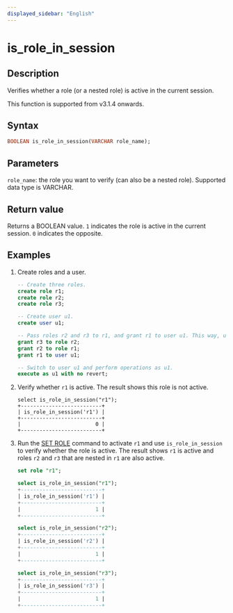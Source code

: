 ```yaml
---
displayed_sidebar: "English"
---
```


# is_role_in_session

## Description

Verifies whether a role (or a nested role) is active in the current session.

This function is supported from v3.1.4 onwards.

## Syntax

```Haskell
BOOLEAN is_role_in_session(VARCHAR role_name);
```

## Parameters

`role_name`: the role you want to verify (can also be a nested role). Supported data type is VARCHAR.

## Return value

Returns a BOOLEAN value. `1` indicates the role is active in the current session. `0` indicates the opposite.

## Examples

1. Create roles and a user.

   ```sql
   -- Create three roles.
   create role r1;
   create role r2;
   create role r3;

   -- Create user u1.
   create user u1;

   -- Pass roles r2 and r3 to r1, and grant r1 to user u1. This way, user u1 has three roles: r1, r2, and r3.
   grant r3 to role r2;
   grant r2 to role r1;
   grant r1 to user u1;

   -- Switch to user u1 and perform operations as u1.
   execute as u1 with no revert;
   ```

2. Verify whether `r1` is active. The result shows this role is not active.

   ```plaintext
   select is_role_in_session("r1");
   +--------------------------+
   | is_role_in_session('r1') |
   +--------------------------+
   |                        0 |
   +--------------------------+
   ```

3. Run the [SET ROLE](../../sql-statements/account-management/SET_ROLE.md) command to activate `r1` and use `is_role_in_session` to verify whether the role is active. The result shows `r1` is active and roles `r2` and `r3` that are nested in `r1` are also active.

   ```sql
   set role "r1";

   select is_role_in_session("r1");
   +--------------------------+
   | is_role_in_session('r1') |
   +--------------------------+
   |                        1 |
   +--------------------------+

   select is_role_in_session("r2");
   +--------------------------+
   | is_role_in_session('r2') |
   +--------------------------+
   |                        1 |
   +--------------------------+

   select is_role_in_session("r3");
   +--------------------------+
   | is_role_in_session('r3') |
   +--------------------------+
   |                        1 |
   +--------------------------+
   ```
